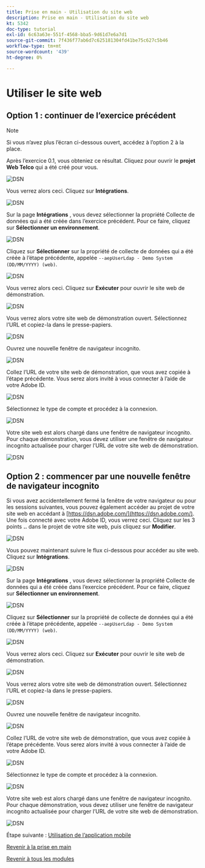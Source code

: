 ```yaml
---
title: Prise en main - Utilisation du site web
description: Prise en main - Utilisation du site web
kt: 5342
doc-type: tutorial
exl-id: 6c63a63e-551f-4568-bba5-9d61d7e6a7d1
source-git-commit: 7f436f77ab6d7c625181304fd41be75c627c5b46
workflow-type: tm+mt
source-wordcount: '439'
ht-degree: 0%

---
```


# Utiliser le site web

## Option 1 : continuer de l’exercice précédent

>[!NOTE]
>
>Si vous n’avez plus l’écran ci-dessous ouvert, accédez à l’option 2 à la place.

Après l’exercice 0.1, vous obteniez ce résultat. Cliquez pour ouvrir le **projet Web Telco** qui a été créé pour vous.

![DSN](./images/dsn5a.png)

Vous verrez alors ceci. Cliquez sur **Intégrations**.

![DSN](./images/web1.png)

Sur la page **Intégrations** , vous devez sélectionner la propriété Collecte de données qui a été créée dans l’exercice précédent. Pour ce faire, cliquez sur **Sélectionner un environnement**.

![DSN](./images/web2.png)

Cliquez sur **Sélectionner** sur la propriété de collecte de données qui a été créée à l’étape précédente, appelée `--aepUserLdap - Demo System (DD/MM/YYYY) (web)`.

![DSN](./images/web2a.png)

Vous verrez alors ceci. Cliquez sur **Exécuter** pour ouvrir le site web de démonstration.

![DSN](./images/web2b.png)

Vous verrez alors votre site web de démonstration ouvert. Sélectionnez l’URL et copiez-la dans le presse-papiers.

![DSN](./images/web3.png)

Ouvrez une nouvelle fenêtre de navigateur incognito.

![DSN](./images/web4.png)

Collez l’URL de votre site web de démonstration, que vous avez copiée à l’étape précédente. Vous serez alors invité à vous connecter à l’aide de votre Adobe ID.

![DSN](./images/web5.png)

Sélectionnez le type de compte et procédez à la connexion.

![DSN](./images/web6.png)

Votre site web est alors chargé dans une fenêtre de navigateur incognito. Pour chaque démonstration, vous devez utiliser une fenêtre de navigateur incognito actualisée pour charger l’URL de votre site web de démonstration.

![DSN](./images/web7.png)

## Option 2 : commencer par une nouvelle fenêtre de navigateur incognito

Si vous avez accidentellement fermé la fenêtre de votre navigateur ou pour les sessions suivantes, vous pouvez également accéder au projet de votre site web en accédant à [https://dsn.adobe.com/](https://dsn.adobe.com/). Une fois connecté avec votre Adobe ID, vous verrez ceci. Cliquez sur les 3 points **..** dans le projet de votre site web, puis cliquez sur **Modifier**.

![DSN](./images/web8.png)

Vous pouvez maintenant suivre le flux ci-dessous pour accéder au site web. Cliquez sur **Intégrations**.

![DSN](./images/web1.png)

Sur la page **Intégrations** , vous devez sélectionner la propriété Collecte de données qui a été créée dans l’exercice précédent. Pour ce faire, cliquez sur **Sélectionner un environnement**.

![DSN](./images/web2.png)

Cliquez sur **Sélectionner** sur la propriété de collecte de données qui a été créée à l’étape précédente, appelée `--aepUserLdap - Demo System (DD/MM/YYYY) (web)`.

![DSN](./images/web2a.png)

Vous verrez alors ceci. Cliquez sur **Exécuter** pour ouvrir le site web de démonstration.

![DSN](./images/web2b.png)

Vous verrez alors votre site web de démonstration ouvert. Sélectionnez l’URL et copiez-la dans le presse-papiers.

![DSN](./images/web3.png)

Ouvrez une nouvelle fenêtre de navigateur incognito.

![DSN](./images/web4.png)

Collez l’URL de votre site web de démonstration, que vous avez copiée à l’étape précédente. Vous serez alors invité à vous connecter à l’aide de votre Adobe ID.

![DSN](./images/web5.png)

Sélectionnez le type de compte et procédez à la connexion.

![DSN](./images/web6.png)

Votre site web est alors chargé dans une fenêtre de navigateur incognito. Pour chaque démonstration, vous devez utiliser une fenêtre de navigateur incognito actualisée pour charger l’URL de votre site web de démonstration.

![DSN](./images/web7.png)

Étape suivante : [Utilisation de l’application mobile](./ex5.md)

[Revenir à la prise en main](./getting-started.md)

[Revenir à tous les modules](./../../../overview.md)
